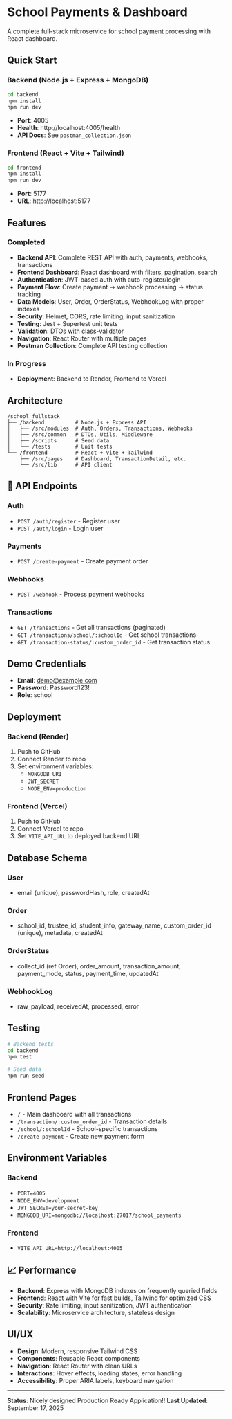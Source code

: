 # School Payments & Dashboard

A complete full-stack microservice for school payment processing with React dashboard.

## Quick Start

### Backend (Node.js + Express + MongoDB)
```bash
cd backend
npm install
npm run dev
```
- **Port**: 4005
- **Health**: http://localhost:4005/health
- **API Docs**: See `postman_collection.json`

### Frontend (React + Vite + Tailwind)
```bash
cd frontend
npm install
npm run dev
```
- **Port**: 5177
- **URL**: http://localhost:5177

## Features

### Completed
- **Backend API**: Complete REST API with auth, payments, webhooks, transactions
- **Frontend Dashboard**: React dashboard with filters, pagination, search
- **Authentication**: JWT-based auth with auto-register/login
- **Payment Flow**: Create payment → webhook processing → status tracking
- **Data Models**: User, Order, OrderStatus, WebhookLog with proper indexes
- **Security**: Helmet, CORS, rate limiting, input sanitization
- **Testing**: Jest + Supertest unit tests
- **Validation**: DTOs with class-validator
- **Navigation**: React Router with multiple pages
- **Postman Collection**: Complete API testing collection

### In Progress
- **Deployment**: Backend to Render, Frontend to Vercel

## Architecture

```
/school_fullstack
├── /backend          # Node.js + Express API
│   ├── /src/modules  # Auth, Orders, Transactions, Webhooks
│   ├── /src/common   # DTOs, Utils, Middleware
│   ├── /scripts      # Seed data
│   └── /tests        # Unit tests
└── /frontend         # React + Vite + Tailwind
    ├── /src/pages    # Dashboard, TransactionDetail, etc.
    └── /src/lib      # API client
```

## 🔗 API Endpoints

### Auth
- `POST /auth/register` - Register user
- `POST /auth/login` - Login user

### Payments
- `POST /create-payment` - Create payment order

### Webhooks
- `POST /webhook` - Process payment webhooks

### Transactions
- `GET /transactions` - Get all transactions (paginated)
- `GET /transactions/school/:schoolId` - Get school transactions
- `GET /transaction-status/:custom_order_id` - Get transaction status

## Demo Credentials

- **Email**: demo@example.com
- **Password**: Password123!
- **Role**: school

## Deployment

### Backend (Render)
1. Push to GitHub
2. Connect Render to repo
3. Set environment variables:
   - `MONGODB_URI`
   - `JWT_SECRET`
   - `NODE_ENV=production`

### Frontend (Vercel)
1. Push to GitHub
2. Connect Vercel to repo
3. Set `VITE_API_URL` to deployed backend URL

## Database Schema

### User
- email (unique), passwordHash, role, createdAt

### Order
- school_id, trustee_id, student_info, gateway_name, custom_order_id (unique), metadata, createdAt

### OrderStatus
- collect_id (ref Order), order_amount, transaction_amount, payment_mode, status, payment_time, updatedAt

### WebhookLog
- raw_payload, receivedAt, processed, error

## Testing

```bash
# Backend tests
cd backend
npm test

# Seed data
npm run seed
```

## Frontend Pages

- `/` - Main dashboard with all transactions
- `/transaction/:custom_order_id` - Transaction details
- `/school/:schoolId` - School-specific transactions
- `/create-payment` - Create new payment form

## Environment Variables

### Backend
- `PORT=4005`
- `NODE_ENV=development`
- `JWT_SECRET=your-secret-key`
- `MONGODB_URI=mongodb://localhost:27017/school_payments`

### Frontend
- `VITE_API_URL=http://localhost:4005`

## 📈 Performance

- **Backend**: Express with MongoDB indexes on frequently queried fields
- **Frontend**: React with Vite for fast builds, Tailwind for optimized CSS
- **Security**: Rate limiting, input sanitization, JWT authentication
- **Scalability**: Microservice architecture, stateless design

## UI/UX

- **Design**: Modern, responsive Tailwind CSS
- **Components**: Reusable React components
- **Navigation**: React Router with clean URLs
- **Interactions**: Hover effects, loading states, error handling
- **Accessibility**: Proper ARIA labels, keyboard navigation

---

**Status**: Nicely designed Production Ready Application!!
**Last Updated**: September 17, 2025
